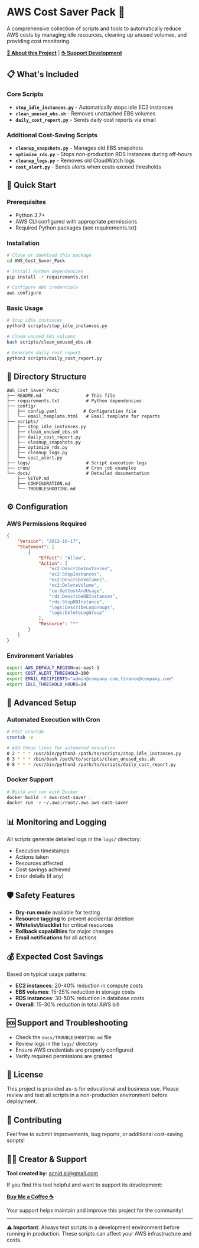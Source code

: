 # AWS Cost Saver Pack 🚀

A comprehensive collection of scripts and tools to automatically reduce AWS costs by managing idle resources, cleaning up unused volumes, and providing cost monitoring.

**[📖 About this Project](about.md)** | **[☕ Support Development](https://buymeacoffee.com/acnidal)**

## 📋 What's Included

### Core Scripts
- **`stop_idle_instances.py`** - Automatically stops idle EC2 instances
- **`clean_unused_ebs.sh`** - Removes unattached EBS volumes
- **`daily_cost_report.py`** - Sends daily cost reports via email

### Additional Cost-Saving Scripts
- **`cleanup_snapshots.py`** - Manages old EBS snapshots
- **`optimize_rds.py`** - Stops non-production RDS instances during off-hours
- **`cleanup_logs.py`** - Removes old CloudWatch logs
- **`cost_alert.py`** - Sends alerts when costs exceed thresholds

## 🚀 Quick Start

### Prerequisites
- Python 3.7+
- AWS CLI configured with appropriate permissions
- Required Python packages (see requirements.txt)

### Installation
```bash
# Clone or download this package
cd AWS_Cost_Saver_Pack

# Install Python dependencies
pip install -r requirements.txt

# Configure AWS credentials
aws configure
```

### Basic Usage
```bash
# Stop idle instances
python3 scripts/stop_idle_instances.py

# Clean unused EBS volumes
bash scripts/clean_unused_ebs.sh

# Generate daily cost report
python3 scripts/daily_cost_report.py
```

## 📁 Directory Structure
```
AWS_Cost_Saver_Pack/
├── README.md                 # This file
├── requirements.txt          # Python dependencies
├── config/
│   ├── config.yaml          # Configuration file
│   └── email_template.html   # Email template for reports
├── scripts/
│   ├── stop_idle_instances.py
│   ├── clean_unused_ebs.sh
│   ├── daily_cost_report.py
│   ├── cleanup_snapshots.py
│   ├── optimize_rds.py
│   ├── cleanup_logs.py
│   └── cost_alert.py
├── logs/                     # Script execution logs
├── cron/                     # Cron job examples
└── docs/                     # Detailed documentation
    ├── SETUP.md
    ├── CONFIGURATION.md
    └── TROUBLESHOOTING.md
```

## ⚙️ Configuration

### AWS Permissions Required
```json
{
    "Version": "2012-10-17",
    "Statement": [
        {
            "Effect": "Allow",
            "Action": [
                "ec2:DescribeInstances",
                "ec2:StopInstances",
                "ec2:DescribeVolumes",
                "ec2:DeleteVolume",
                "ce:GetCostAndUsage",
                "rds:DescribeDBInstances",
                "rds:StopDBInstance",
                "logs:DescribeLogGroups",
                "logs:DeleteLogGroup"
            ],
            "Resource": "*"
        }
    ]
}
```

### Environment Variables
```bash
export AWS_DEFAULT_REGION=us-east-1
export COST_ALERT_THRESHOLD=100
export EMAIL_RECIPIENTS="admin@company.com,finance@company.com"
export IDLE_THRESHOLD_HOURS=24
```

## 🔧 Advanced Setup

### Automated Execution with Cron
```bash
# Edit crontab
crontab -e

# Add these lines for automated execution
0 2 * * * /usr/bin/python3 /path/to/scripts/stop_idle_instances.py
0 3 * * * /bin/bash /path/to/scripts/clean_unused_ebs.sh
0 8 * * * /usr/bin/python3 /path/to/scripts/daily_cost_report.py
```

### Docker Support
```bash
# Build and run with Docker
docker build -t aws-cost-saver .
docker run -v ~/.aws:/root/.aws aws-cost-saver
```

## 📊 Monitoring and Logging

All scripts generate detailed logs in the `logs/` directory:
- Execution timestamps
- Actions taken
- Resources affected
- Cost savings achieved
- Error details (if any)

## 🛡️ Safety Features

- **Dry-run mode** available for testing
- **Resource tagging** to prevent accidental deletion
- **Whitelist/blacklist** for critical resources
- **Rollback capabilities** for major changes
- **Email notifications** for all actions

## 💰 Expected Cost Savings

Based on typical usage patterns:
- **EC2 instances**: 20-40% reduction in compute costs
- **EBS volumes**: 15-25% reduction in storage costs
- **RDS instances**: 30-50% reduction in database costs
- **Overall**: 15-30% reduction in total AWS bill

## 🆘 Support and Troubleshooting

- Check the `docs/TROUBLESHOOTING.md` file
- Review logs in the `logs/` directory
- Ensure AWS credentials are properly configured
- Verify required permissions are granted

## 📝 License

This project is provided as-is for educational and business use. Please review and test all scripts in a non-production environment before deployment.

## 🤝 Contributing

Feel free to submit improvements, bug reports, or additional cost-saving scripts!

## 👨‍💻 Creator & Support

**Tool created by:** [acnid.al@gmail.com](mailto:acnid.al@gmail.com)

If you find this tool helpful and want to support its development:

**[Buy Me a Coffee ☕](https://buymeacoffee.com/acnidal)**

Your support helps maintain and improve this project for the community!

---

**⚠️ Important**: Always test scripts in a development environment before running in production. These scripts can affect your AWS infrastructure and costs.
